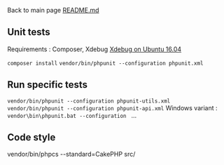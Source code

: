 Back to main page [README.md](https://github.com/OlivierB29/mobilecms-api/tree/master/README.md)



## Unit tests
Requirements : Composer, Xdebug
[Xdebug on Ubuntu 16.04](http://www.dieuwe.com/blog/xdebug-ubuntu-1604-php7)

`composer install`
`vendor/bin/phpunit --configuration phpunit.xml`


## Run specific tests
`vendor/bin/phpunit --configuration phpunit-utils.xml`
`vendor/bin/phpunit --configuration phpunit-api.xml`
Windows variant : `vendor\bin\phpunit.bat --configuration ` ...

## Code style
vendor/bin/phpcs --standard=CakePHP src/
